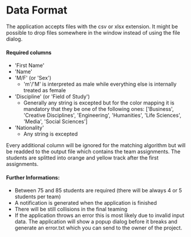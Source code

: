 # Data Format

The application accepts files with the csv or xlsx extension. It might be possible to drop files somewhere in the window instead of using the file dialog.

#### Required columns

- 'First Name'
- 'Name'
- 'M/F' (or 'Sex')
  - 'm'/'M' is interpreted as male while everything else is internally treated as female
- 'Discipline' (or 'Field of Study')
  - Generally any string is excepted but for the color mapping it is mandatory that they be one of the following ones: ['Business', 'Creative Disciplines', 'Engineering', 'Humanities', 'Life Sciences', 'Media', 'Social Sciences']
- 'Nationality'
  - Any string is excepted

Every additional column will be ignored for the matching algorithm but will be readded to the output file which contains the team assignments. The students are splitted into orange and yellow track after the first assignments.

#### Further Informations:

- Between 75 and 85 students are required (there will be always 4 or 5 students per team)
- A notification is generated when the application is finished
- There will be still collisions in the final teaming
- If the application throws an error this is most likely due to invalid input data. The application will show a popup dialog before it breaks and generate an error.txt which you can send to the owner of the project.
